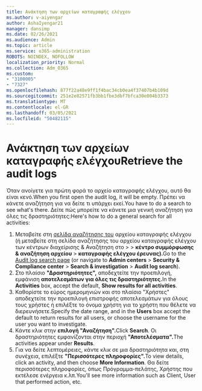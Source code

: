 ```yaml
---
title: Ανάκτηση των αρχείων καταγραφής ελέγχου
ms.author: v-aiyengar
author: AshaIyengar21
manager: dansimp
ms.date: 02/26/2021
ms.audience: Admin
ms.topic: article
ms.service: o365-administration
ROBOTS: NOINDEX, NOFOLLOW
localization_priority: Normal
ms.collection: Adm_O365
ms.custom:
- "3100005"
- "7327"
ms.openlocfilehash: 877f22a48e9ff1f4bac34cb0ea4f37407b4b109d
ms.sourcegitcommit: 251e2e82571fb3bb1fbe3dbf7bfca30e004b3373
ms.translationtype: MT
ms.contentlocale: el-GR
ms.lasthandoff: 03/05/2021
ms.locfileid: "50482115"
---
```

# <a name="retrieve-the-audit-logs"></a><span data-ttu-id="eaf38-102">Ανάκτηση των αρχείων καταγραφής ελέγχου</span><span class="sxs-lookup"><span data-stu-id="eaf38-102">Retrieve the audit logs</span></span>

<span data-ttu-id="eaf38-103">Όταν ανοίγετε για πρώτη φορά το αρχείο καταγραφής ελέγχου, αυτό θα είναι κενό.</span><span class="sxs-lookup"><span data-stu-id="eaf38-103">When you first open the audit log, it will be empty.</span></span> <span data-ttu-id="eaf38-104">Πρέπει να κάνετε αναζήτηση για να δείτε τι υπάρχει εκεί.</span><span class="sxs-lookup"><span data-stu-id="eaf38-104">You have to do a search to see what's there.</span></span> <span data-ttu-id="eaf38-105">Δείτε πώς μπορείτε να κάνετε μια γενική αναζήτηση για όλες τις δραστηριότητες:</span><span class="sxs-lookup"><span data-stu-id="eaf38-105">Here's how to do a general search for all activities:</span></span>

1. <span data-ttu-id="eaf38-106">Μεταβείτε στη [σελίδα αναζήτησης του](https://protection.office.com/#/unifiedauditlog) αρχείου καταγραφής ελέγχου (ή μεταβείτε στη σελίδα αναζήτησης του αρχείου καταγραφής ελέγχου των κέντρων διαχείρισης & Αναζήτηση στο  >    >  **κέντρο συμμόρφωσης & αναζήτηση αρχείου**  >  **καταγραφής ελέγχου έρευνας).**</span><span class="sxs-lookup"><span data-stu-id="eaf38-106">Go to the [Audit log search page](https://protection.office.com/#/unifiedauditlog) (or navigate to  **Admin centers** > **Security & Compliance center** > **Search & investigation** > **Audit log search**).</span></span>
1. <span data-ttu-id="eaf38-107">Στο πλαίσιο **"Δραστηριότητες",** αποδεχτείτε την προεπιλογή, εμφάνιση **αποτελεσμάτων για όλες τις δραστηριότητες.**</span><span class="sxs-lookup"><span data-stu-id="eaf38-107">In the **Activities** box, accept the default, **Show results for all activities**.</span></span>
1. <span data-ttu-id="eaf38-108">Καθορίστε το εύρος  ημερομηνιών και στο πλαίσιο "Χρήστες" αποδεχτείτε την προεπιλογή επιστροφής αποτελεσμάτων για όλους τους χρήστες ή επιλέξτε το όνομα χρήστη για το χρήστη που θέλετε να διερευνήσετε.</span><span class="sxs-lookup"><span data-stu-id="eaf38-108">Specify the date range, and in the **Users** box accept the default to return results for all users, or choose the username for the user you want to investigate.</span></span>
1. <span data-ttu-id="eaf38-109">Κάντε κλικ στην **επιλογή "Αναζήτηση".**</span><span class="sxs-lookup"><span data-stu-id="eaf38-109">Click **Search**.</span></span> <span data-ttu-id="eaf38-110">Οι δραστηριότητες εμφανίζονται στην περιοχή **"Αποτελέσματα".**</span><span class="sxs-lookup"><span data-stu-id="eaf38-110">The activities appear under **Results**.</span></span>
1. <span data-ttu-id="eaf38-111">Για να δείτε λεπτομέρειες, κάντε κλικ σε μια δραστηριότητα και, στη συνέχεια, επιλέξτε **"Περισσότερες πληροφορίες".**</span><span class="sxs-lookup"><span data-stu-id="eaf38-111">To view details, click an activity, and then choose **More Information**.</span></span> <span data-ttu-id="eaf38-112">Θα δείτε περισσότερες πληροφορίες, όπως Πρόγραμμα-πελάτης, Χρήστης που εκτέλεσε ενέργεια κ.λπ.</span><span class="sxs-lookup"><span data-stu-id="eaf38-112">You'll see more information such as Client, User that performed action, etc.</span></span>
